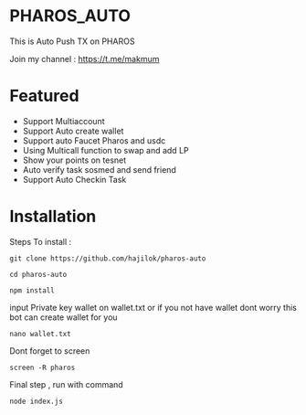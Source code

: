 # PHAROS_AUTO

This is Auto Push TX on PHAROS

Join my channel : https://t.me/makmum

# Featured

- Support Multiaccount
- Support Auto create wallet
- Support auto Faucet Pharos and usdc
- Using Multicall function to swap and add LP
- Show your points on tesnet
- Auto verify task sosmed and send friend
- Support Auto Checkin Task

# Installation

Steps To install :

```
git clone https://github.com/hajilok/pharos-auto
```

```
cd pharos-auto
```

```
npm install
```

input Private key wallet on wallet.txt or if you not have wallet dont worry this bot can create wallet for you

```
nano wallet.txt
```

Dont forget to screen

```
screen -R pharos
```

Final step , run with command

```
node index.js
```
